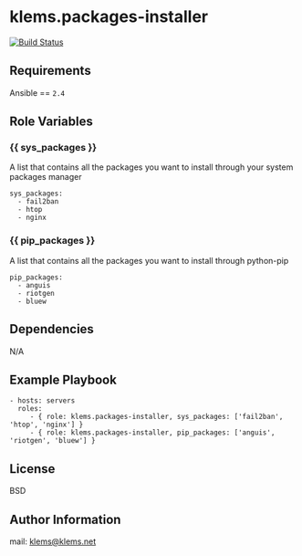 klems.packages-installer
=========
[![Build Status](https://travis-ci.org/klems/ansible-role-packages-installer.svg?branch=master)](https://travis-ci.org/klems/ansible-role-packages-installer)

Requirements
------------
Ansible == `2.4`

Role Variables
--------------
### {{ sys_packages }}
A list that contains all the packages you want to install through your system packages manager

```
sys_packages:
  - fail2ban
  - htop
  - nginx
```

### {{ pip_packages }}
A list that contains all the packages you want to install through python-pip

```
pip_packages:
  - anguis
  - riotgen
  - bluew
```

Dependencies
------------
N/A

Example Playbook
----------------
```
- hosts: servers
  roles:
     - { role: klems.packages-installer, sys_packages: ['fail2ban', 'htop', 'nginx'] }
     - { role: klems.packages-installer, pip_packages: ['anguis', 'riotgen', 'bluew'] }
```

License
-------
BSD

Author Information
------------------
mail: klems@klems.net


